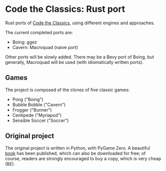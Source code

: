 # Code the Classics: Rust port

Rust ports of [Code the Classics](https://wireframe.raspberrypi.org/books/code-the-classics1), using different engines and approaches.

The current completed ports are:

- Boing: ggez
- Cavern: Macroquad (naive port)

Other ports will be slowly added. There may be a Bevy port of Boing, but generally, Macroquad will be used (with idiomatically written ports).

## Games

The project is composed of the clones of five classic games:

- Pong ("Boing")
- Bubble Bobble ("Cavern")
- Frogger ("Bunner")
- Centipede ("Myriapod")
- Sensible Soccer ("Soccer")

## Original project

The original project is written in Python, with PyGame Zero. A beautiful [book](https://wireframe.raspberrypi.org/books/code-the-classics1) has been published, which can also be downloaded for free; of course, readers are strongly encouraged to buy a copy, which is very cheap (8£).
